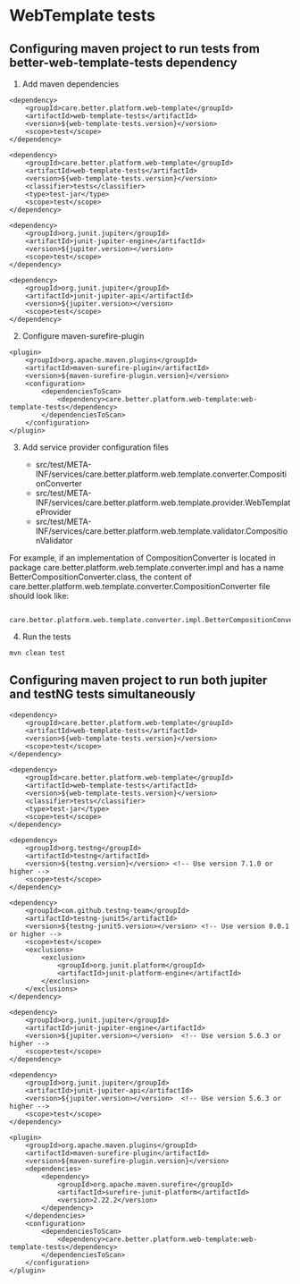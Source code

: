 # WebTemplate tests

## Configuring maven project to run tests from better-web-template-tests dependency

1. Add maven dependencies

```
<dependency>
    <groupId>care.better.platform.web-template</groupId>
    <artifactId>web-template-tests</artifactId>
    <version>${web-template-tests.version}</version>
    <scope>test</scope>
</dependency>

<dependency>
    <groupId>care.better.platform.web-template</groupId>
    <artifactId>web-template-tests</artifactId>
    <version>${web-template-tests.version}</version>
    <classifier>tests</classifier>
    <type>test-jar</type>
    <scope>test</scope>
</dependency>

<dependency>
    <groupId>org.junit.jupiter</groupId>
    <artifactId>junit-jupiter-engine</artifactId>
    <version>${jupiter.version></version>
    <scope>test</scope>
</dependency>

<dependency>
    <groupId>org.junit.jupiter</groupId>
    <artifactId>junit-jupiter-api</artifactId>
    <version>${jupiter.version></version>
    <scope>test</scope>
</dependency>
```

2. Configure maven-surefire-plugin

```
<plugin>
    <groupId>org.apache.maven.plugins</groupId>
    <artifactId>maven-surefire-plugin</artifactId>
    <version>${maven-surefire-plugin.version}</version>
    <configuration>
        <dependenciesToScan>
            <dependency>care.better.platform.web-template:web-template-tests</dependency>
        </dependenciesToScan>
    </configuration>
</plugin>
```

3. Add service provider configuration files

    * src/test/META-INF/services/care.better.platform.web.template.converter.CompositionConverter
    * src/test/META-INF/services/care.better.platform.web.template.provider.WebTemplateProvider
    * src/test/META-INF/services/care.better.platform.web.template.validator.CompositionValidator
    
For example, if an implementation of CompositionConverter is located in package care.better.platform.web.template.converter.impl
and has a name BetterCompositionConverter.class, the content of care.better.platform.web.template.converter.CompositionConverter file should look like:

```
 care.better.platform.web.template.converter.impl.BetterCompositionConverter
```

4. Run the tests

```
mvn clean test
```

## Configuring maven project to run both jupiter and testNG tests simultaneously

```
<dependency>
    <groupId>care.better.platform.web-template</groupId>
    <artifactId>web-template-tests</artifactId>
    <version>${web-template-tests.version}</version>
    <scope>test</scope>
</dependency>

<dependency>
    <groupId>care.better.platform.web-template</groupId>
    <artifactId>web-template-tests</artifactId>
    <version>${web-template-tests.version}</version>
    <classifier>tests</classifier>
    <type>test-jar</type>
    <scope>test</scope>
</dependency>

<dependency>
    <groupId>org.testng</groupId>
    <artifactId>testng</artifactId>
    <version>${testng.version}</version> <!-- Use version 7.1.0 or higher -->
    <scope>test</scope>
</dependency>

<dependency>
    <groupId>com.github.testng-team</groupId>
    <artifactId>testng-junit5</artifactId>
    <version>${testng-junit5.version></version> <!-- Use version 0.0.1 or higher -->
    <scope>test</scope>
    <exclusions>
        <exclusion>
            <groupId>org.junit.platform</groupId>
            <artifactId>junit-platform-engine</artifactId>
        </exclusion>
    </exclusions>
</dependency>

<dependency>
    <groupId>org.junit.jupiter</groupId>
    <artifactId>junit-jupiter-engine</artifactId>
    <version>${jupiter.version></version>  <!-- Use version 5.6.3 or higher -->
    <scope>test</scope>
</dependency>

<dependency>
    <groupId>org.junit.jupiter</groupId>
    <artifactId>junit-jupiter-api</artifactId>
    <version>${jupiter.version></version>  <!-- Use version 5.6.3 or higher -->
    <scope>test</scope>
</dependency>

<plugin>
    <groupId>org.apache.maven.plugins</groupId>
    <artifactId>maven-surefire-plugin</artifactId>
    <version>${maven-surefire-plugin.version}</version>
    <dependencies>
        <dependency>
            <groupId>org.apache.maven.surefire</groupId>
            <artifactId>surefire-junit-platform</artifactId>
            <version>2.22.2</version>
        </dependency>
    </dependencies>
    <configuration>
        <dependenciesToScan>
            <dependency>care.better.platform.web-template:web-template-tests</dependency>
        </dependenciesToScan>
    </configuration>
</plugin>
```